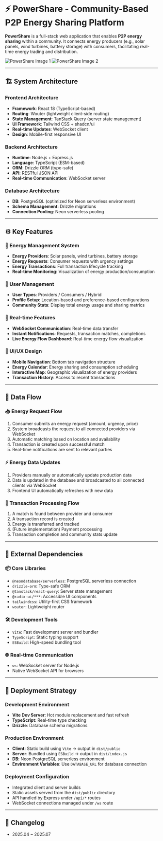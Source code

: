 # ⚡ PowerShare - Community-Based P2P Energy Sharing Platform

**PowerShare** is a full-stack web application that enables **P2P energy sharing** within a community. It connects energy producers (e.g., solar panels, wind turbines, battery storage) with consumers, facilitating real-time energy trading and distribution.

![PowerShare Image 1](https://github.com/user-attachments/assets/5e83b453-8ae9-4e0d-87fd-8022d0a79edf)
![PowerShare Image 2](https://github.com/user-attachments/assets/e0928c24-9257-48d2-ba55-3816b688f662)

---

## 🏗 System Architecture

### Frontend Architecture
- **Framework**: React 18 (TypeScript-based)
- **Routing**: Wouter (lightweight client-side routing)
- **State Management**: TanStack Query (server state management)
- **UI Framework**: Tailwind CSS + shadcn/ui
- **Real-time Updates**: WebSocket client
- **Design**: Mobile-first responsive UI

### Backend Architecture
- **Runtime**: Node.js + Express.js
- **Language**: TypeScript (ESM-based)
- **ORM**: Drizzle ORM (type-safe)
- **API**: RESTful JSON API
- **Real-time Communication**: WebSocket server

### Database Architecture
- **DB**: PostgreSQL (optimized for Neon serverless environment)
- **Schema Management**: Drizzle migrations
- **Connection Pooling**: Neon serverless pooling

---

## ⚙ Key Features

### 🔋 Energy Management System
- **Energy Providers**: Solar panels, wind turbines, battery storage
- **Energy Requests**: Consumer requests with urgency settings
- **Energy Transactions**: Full transaction lifecycle tracking
- **Real-time Monitoring**: Visualization of energy production/consumption

### 👥 User Management
- **User Types**: Providers / Consumers / Hybrid
- **Profile Setup**: Location-based and preference-based configurations
- **Community Stats**: Display total energy usage and sharing metrics

### 🔄 Real-time Features
- **WebSocket Communication**: Real-time data transfer
- **Instant Notifications**: Requests, transaction matches, completions
- **Live Energy Flow Dashboard**: Real-time energy flow visualization

### 🧭 UI/UX Design
- **Mobile Navigation**: Bottom tab navigation structure
- **Energy Calendar**: Energy sharing and consumption scheduling
- **Interactive Map**: Geographic visualization of energy providers
- **Transaction History**: Access to recent transactions

---

## 🔁 Data Flow

### 📥 Energy Request Flow
1. Consumer submits an energy request (amount, urgency, price)
2. System broadcasts the request to all connected providers via WebSocket
3. Automatic matching based on location and availability
4. Transaction is created upon successful match
5. Real-time notifications are sent to relevant parties

### ⚡ Energy Data Updates
1. Providers manually or automatically update production data
2. Data is updated in the database and broadcasted to all connected clients via WebSocket
3. Frontend UI automatically refreshes with new data

### 🔄 Transaction Processing Flow
1. A match is found between provider and consumer
2. A transaction record is created
3. Energy is transferred and tracked
4. (Future implementation) Payment processing
5. Transaction completion and community stats update

---

## 🧩 External Dependencies

### 📦 Core Libraries
- `@neondatabase/serverless`: PostgreSQL serverless connection
- `drizzle-orm`: Type-safe ORM
- `@tanstack/react-query`: Server state management
- `@radix-ui/***`: Accessible UI components
- `tailwindcss`: Utility-first CSS framework
- `wouter`: Lightweight router

### 🛠 Development Tools
- `Vite`: Fast development server and bundler
- `TypeScript`: Static typing support
- `ESBuild`: High-speed bundling tool

### 🌐 Real-time Communication
- `ws`: WebSocket server for Node.js
- Native WebSocket API for browsers

---

## 🚀 Deployment Strategy

### Development Environment
- **Vite Dev Server**: Hot module replacement and fast refresh
- **TypeScript**: Real-time type checking
- **Drizzle**: Database schema migrations

### Production Environment
- **Client**: Static build using `Vite` → output in `dist/public`
- **Server**: Bundled using `ESBuild` → output in `dist/index.js`
- **DB**: Neon PostgreSQL serverless environment
- **Environment Variables**: Use `DATABASE_URL` for database connection

### Deployment Configuration
- Integrated client and server builds
- Static assets served from the `dist/public` directory
- API handled by Express under `/api/*` routes
- WebSocket connections managed under `/ws` route

---

## 📅 Changelog
- 2025.04 ~ 2025.07
